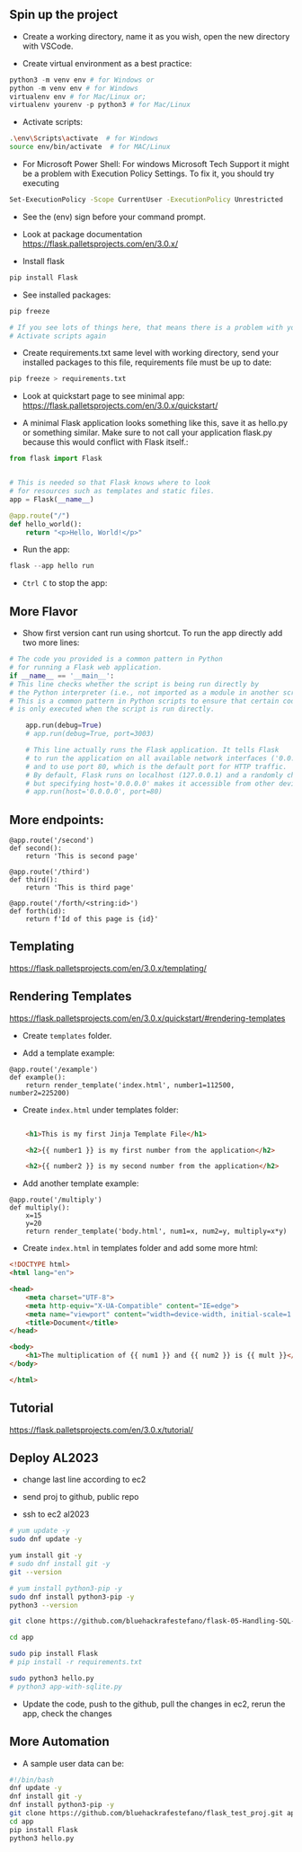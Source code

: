 ## Spin up the project

- Create a working directory, name it as you wish, open the new directory with VSCode.

- Create virtual environment as a best practice:
```py
python3 -m venv env # for Windows or
python -m venv env # for Windows
virtualenv env # for Mac/Linux or;
virtualenv yourenv -p python3 # for Mac/Linux
```

- Activate scripts:
```bash
.\env\Scripts\activate  # for Windows
source env/bin/activate  # for MAC/Linux
```

- For Microsoft Power Shell: For windows Microsoft Tech Support it might be a problem with 
Execution Policy Settings. To fix it, you should try executing 
```sh
Set-ExecutionPolicy -Scope CurrentUser -ExecutionPolicy Unrestricted
```

- See the (env) sign before your command prompt.

- Look at package documentation
https://flask.palletsprojects.com/en/3.0.x/

- Install flask
```bash
pip install Flask
```

- See installed packages:
```sh
pip freeze

# If you see lots of things here, that means there is a problem with your virtual env activation. 
# Activate scripts again
```

- Create requirements.txt same level with working directory, send your installed packages to this file, requirements file must be up to date:
```py
pip freeze > requirements.txt
```

- Look at quickstart page to see minimal app:
https://flask.palletsprojects.com/en/3.0.x/quickstart/


- A minimal Flask application looks something like this, save it as hello.py or something similar. Make sure to not call your application flask.py because this would conflict with Flask itself.:
```py
from flask import Flask


# This is needed so that Flask knows where to look 
# for resources such as templates and static files.
app = Flask(__name__)

@app.route("/")
def hello_world():
    return "<p>Hello, World!</p>"
```

- Run the app:
```py
flask --app hello run
```

- `Ctrl C` to stop the app:

## More Flavor

- Show first version cant run using shortcut. To run the app directly add two more lines:

```py
# The code you provided is a common pattern in Python 
# for running a Flask web application.
if __name__ == '__main__':
# This line checks whether the script is being run directly by 
# the Python interpreter (i.e., not imported as a module in another script). 
# This is a common pattern in Python scripts to ensure that certain code 
# is only executed when the script is run directly.

    app.run(debug=True)
    # app.run(debug=True, port=3003)

    # This line actually runs the Flask application. It tells Flask 
    # to run the application on all available network interfaces ('0.0.0.0') 
    # and to use port 80, which is the default port for HTTP traffic. 
    # By default, Flask runs on localhost (127.0.0.1) and a randomly chosen port, 
    # but specifying host='0.0.0.0' makes it accessible from other devices on the network.
    # app.run(host='0.0.0.0', port=80)
```

## More endpoints:

```
@app.route('/second')
def second():
    return 'This is second page'

@app.route('/third')
def third():
    return 'This is third page'

@app.route('/forth/<string:id>')
def forth(id):
    return f'Id of this page is {id}'
```


## Templating

https://flask.palletsprojects.com/en/3.0.x/templating/

## Rendering Templates

https://flask.palletsprojects.com/en/3.0.x/quickstart/#rendering-templates

- Create `templates` folder.

- Add a template example:
```
@app.route('/example')
def example():
    return render_template('index.html', number1=112500, number2=225200)
```

- Create `index.html` under templates folder:
```html

    <h1>This is my first Jinja Template File</h1>

    <h2>{{ number1 }} is my first number from the application</h2>

    <h2>{{ number2 }} is my second number from the application</h2>

```

- Add another template example:
```
@app.route('/multiply')
def multiply():
    x=15
    y=20
    return render_template('body.html', num1=x, num2=y, multiply=x*y)
```

- Create `index.html` in templates folder and add some more html:
```html
<!DOCTYPE html>
<html lang="en">

<head>
    <meta charset="UTF-8">
    <meta http-equiv="X-UA-Compatible" content="IE=edge">
    <meta name="viewport" content="width=device-width, initial-scale=1.0">
    <title>Document</title>
</head>

<body>
    <h1>The multiplication of {{ num1 }} and {{ num2 }} is {{ mult }}</h1>
</body>

</html>
```

## Tutorial

https://flask.palletsprojects.com/en/3.0.x/tutorial/


## Deploy AL2023

- change last line according to ec2

- send proj to github, public repo

- ssh to ec2 al2023

```sh
# yum update -y
sudo dnf update -y

yum install git -y
# sudo dnf install git -y
git --version

# yum install python3-pip -y
sudo dnf install python3-pip -y
python3 --version

git clone https://github.com/bluehackrafestefano/flask-05-Handling-SQL-with-Flask-Web-Application.git app

cd app

sudo pip install Flask
# pip install -r requirements.txt

sudo python3 hello.py
# python3 app-with-sqlite.py
```

- Update the code, push to the github, pull the changes in ec2, rerun the app, check the changes

## More Automation

- A sample user data can be:
```sh
#!/bin/bash
dnf update -y
dnf install git -y
dnf install python3-pip -y
git clone https://github.com/bluehackrafestefano/flask_test_proj.git app
cd app
pip install Flask
python3 hello.py
```
